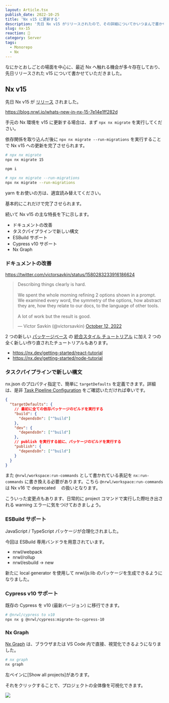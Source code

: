 ```yaml
---
layout: Article.tsx
publish_date: 2022-10-25
title: 'Nx v15 に更新する'
description: '先日 Nx v15 がリリースされたので、その詳細についてかいつまんで書かせていただいています。'
slug: nx-15
reaction: 🎿
category: Server
tags:
  - Monorepo
  - Nx
---
```


なにかとおしごとの場面を中心に、最近 Nx へ触れる機会が多々存在しており、先日リリースされた v15 について書かせていただきました。

## Nx v15

先日 Nx v15 が [リリース](https://blog.nrwl.io/whats-new-in-nx-15-7e14e1ff282d) されました。

https://blog.nrwl.io/whats-new-in-nx-15-7e14e1ff282d

手元の Nx 環境を v15 に更新する場合は、まず `npx nx migrate` を実行してください。

依存関係を取り込んだ後に `npx nx migrate --run-migrations` を実行することで Nx v15 への更新を完了させられます。

```bash
# npx nx migrate
npx nx migrate 15

npm i

# npx nx migrate --run-migrations
npx nx migrate --run-migrations
```

yarn をお使いの方は、適宜読み替えてください。

基本的にこれだけで完了させられます。

続いて Nx v15 の主な特長を下に示します。

- ドキュメントの改善
- タスクパイプラインで新しい構文
- ESBuild サポート
- Cypress v10 サポート
- Nx Graph

### ドキュメントの改善

https://twitter.com/victorsavkin/status/1580283233916186624

<blockquote class="twitter-tweet"><p lang="en" dir="ltr">Describing things clearly is hard. <br><br>We spent the whole morning refining 2 options shown in a prompt. We examined every word, the symmetry of the options, how abstract they are, how they relate to our docs, to the language of other tools.<br><br>A lot of work but the result is good.</p>&mdash; Victor Savkin (@victorsavkin) <a href="https://twitter.com/victorsavkin/status/1580283233916186624?ref_src=twsrc%5Etfw">October 12, 2022</a></blockquote> <script async src="https://platform.twitter.com/widgets.js" charset="utf-8"></script>

2 つの新しい [パッケージベース](https://nx.dev/getting-started/package-based-repo-tutorial) の [統合スタイル チュートリアル](https://nx.dev/getting-started/integrated-repo-tutorial) に加え 2 つの全く新しい作り直されたチュートリアルもあります。

- https://nx.dev/getting-started/react-tutorial
- https://nx.dev/getting-started/node-tutorial

### タスクパイプラインで新しい構文

nx.json のプロパティ指定で、簡単に `targetDefaults` を定義できます。詳細は、是非 [Task Pipeline Configuration](https://nx.dev/concepts/task-pipeline-configuration) をご確認いただければ幸いです。

```json
{
  "targetDefaults": {
    // 最初に全ての依存パッケージのビルドを実行する
    "build": {
      "dependsOn": ["^build"]
    },
    "dev": {
      "dependsOn": ["^build"]
    },
    // publish を実行する前に、パッケージのビルドを実行する
    "publish": {
      "dependsOn": ["^build"]
    }
  }
}
```

また `@nrwl/workspace:run-commands` として書かれている表記を `nx:run-commands` に書き換える必要があります。こちら `@nrwl/workspace:run-commands` は Nx v16 で deprecated 　の扱いとなります。

こういった変更点もあります、日常的に project コマンドで実行した際吐き出される warning エラーに気をつけておきましょう。

### ESBuild サポート

JavaScript / TypeScript パッケージが合理化されました。

今回は ESBuild 専用バンドラを用意されています。

- nrwl/webpack
- nrwl/rollup
- nrwl/esbuild -> new

新たに local generator を使用して nrwl/js:lib のパッケージを生成できるようになりました。

### Cypress v10 サポート

既存の Cypress を v10 (最新バージョン) に移行できます。

```bash
# @nrwl/cypress to v10
npx nx g @nrwl/cypress:migrate-to-cypress-10
```

### Nx Graph

[Nx Graph](https://nx.dev/core-features/explore-graph) は、ブラウザまたは VS Code 内で直接、視覚化できるようになりました。

```bash
# nx graph
nx graph
```

左ペインに[Show all projects]があります。

それをクリックすることで、プロジェクトの全体像を可視化できます。

![](https://i.imgur.com/YkMJm33.png)
